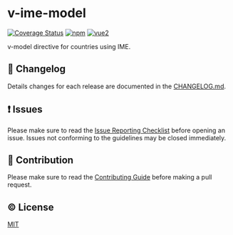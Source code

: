# v-ime-model
[![Coverage Status](https://coveralls.io/repos/github/kciter/v-ime-model/badge.svg?branch=dev)](https://coveralls.io/github/kciter/v-ime-model?branch=dev)
[![npm](https://img.shields.io/npm/v/v-ime-model.svg)](https://www.npmjs.com/package/v-ime-model)
[![vue2](https://img.shields.io/badge/vue-2.x-brightgreen.svg)](https://vuejs.org/)

v-model directive for countries using IME.

## :scroll: Changelog
Details changes for each release are documented in the [CHANGELOG.md](https://github.com/kciter/v-ime-model/CHANGELOG.md).

## :exclamation: Issues
Please make sure to read the [Issue Reporting Checklist](https://github.com/kciter/v-ime-model/CONTRIBUTING.md#issue-reporting-guidelines) before opening an issue. Issues not conforming to the guidelines may be closed immediately.

## :muscle: Contribution
Please make sure to read the [Contributing Guide](https://github.com/kciter/v-ime-model/CONTRIBUTING.md) before making a pull request.

## :copyright: License

[MIT](http://opensource.org/licenses/MIT)
